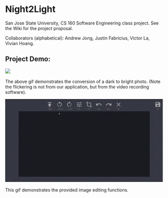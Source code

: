 # Night2Light
San Jose State University, CS 160 Software Engineering class project. See the Wiki for the project proposal.

Collaborators (alphabetical): Andrew Jong, Justin Fabricius, Victor La, Vivian Hoang.

## Project Demo:  
![](conversion_demo.gif)

The above gif demonstrates the conversion of a dark to bright photo. (Note the flickering is not from our application, but from the video recording software).

![](edit_demo.gif)

This gif demonstrates the provided image editing functions.

